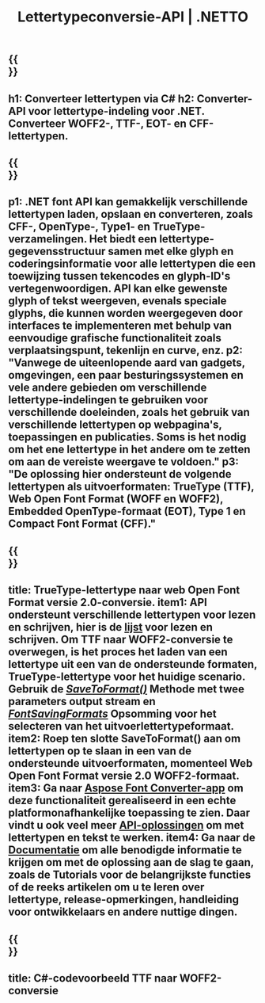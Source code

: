 ﻿---
translation: true
template: /_templates/conversion-net.md
title: Lettertypeconversie-API | .NETTO
url: /net/conversion/
description: Font conversie functionaliteit. Converteer verschillende lettertypen zoals CFF, EOT, WOFF, TTF en Type 1 met een paar regels C#-code via de .NET-bibliotheek.
keywords: font converter .net, font converter net, c# font coversion
family: font
platformtag: net
feature: conversion
---

{{<section banner>}}
---
h1: Converteer lettertypen via C#
h2: Converter-API voor lettertype-indeling voor .NET. Converteer WOFF2-, TTF-, EOT- en CFF-lettertypen.
---

{{<section overview>}}
---
p1: .NET font API kan gemakkelijk verschillende lettertypen laden, opslaan en converteren, zoals CFF-, OpenType-, Type1- en TrueType-verzamelingen. Het biedt een lettertype-gegevensstructuur samen met elke glyph en coderingsinformatie voor alle lettertypen die een toewijzing tussen tekencodes en glyph-ID's vertegenwoordigen. API kan elke gewenste glyph of tekst weergeven, evenals speciale glyphs, die kunnen worden weergegeven door interfaces te implementeren met behulp van eenvoudige grafische functionaliteit zoals verplaatsingspunt, tekenlijn en curve, enz.
p2: "Vanwege de uiteenlopende aard van gadgets, omgevingen, een paar besturingssystemen en vele andere gebieden om verschillende lettertype-indelingen te gebruiken voor verschillende doeleinden, zoals het gebruik van verschillende lettertypen op webpagina's, toepassingen en publicaties. Soms is het nodig om het ene lettertype in het andere om te zetten om aan de vereiste weergave te voldoen."
p3: "De oplossing hier ondersteunt de volgende lettertypen als uitvoerformaten: TrueType (TTF), Web Open Font Format (WOFF en WOFF2), Embedded OpenType-formaat (EOT), Type 1 en Compact Font Format (CFF)."
---

{{<section feature1>}}
---
title: TrueType-lettertype naar web Open Font Format versie 2.0-conversie.
item1: API ondersteunt verschillende lettertypen voor lezen en schrijven, hier is de [lijst](https://docs.aspose.com/font/net/convert/#formats-supported-for-reading-andor-writing) voor lezen en schrijven. Om TTF naar WOFF2-conversie te overwegen, is het proces het laden van een lettertype uit een van de ondersteunde formaten, TrueType-lettertype voor het huidige scenario. Gebruik de [*SaveToFormat()*](https://reference.aspose.com/font/net/aspose.font/font/methods/savetoformat) Methode met twee parameters output stream en [*FontSavingFormats*](https://reference.aspose.com/font/net/aspose.font/fontsavingformats) Opsomming voor het selecteren van het uitvoerlettertypeformaat.
item2: Roep ten slotte SaveToFormat() aan om lettertypen op te slaan in een van de ondersteunde uitvoerformaten, momenteel Web Open Font Format versie 2.0 WOFF2-formaat.
item3: Ga naar [Aspose Font Converter-app](https://product.aspose.app/font/conversion) om deze functionaliteit gerealiseerd in een echte platformonafhankelijke toepassing te zien. Daar vindt u ook veel meer [API-oplossingen](https://products.aspose.app/font/applications) om met lettertypen en tekst te werken.
item4: Ga naar de [Documentatie](https://docs.aspose.com/font/net/) om alle benodigde informatie te krijgen om met de oplossing aan de slag te gaan, zoals de Tutorials voor de belangrijkste functies of de reeks artikelen om u te leren over lettertype, release-opmerkingen, handleiding voor ontwikkelaars en andere nuttige dingen.
---

{{<section codeexample>}}
---
title: C#-codevoorbeeld TTF naar WOFF2-conversie
---
